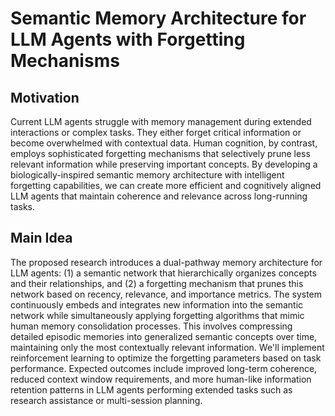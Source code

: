 # Semantic Memory Architecture for LLM Agents with Forgetting Mechanisms

## Motivation
Current LLM agents struggle with memory management during extended interactions or complex tasks. They either forget critical information or become overwhelmed with contextual data. Human cognition, by contrast, employs sophisticated forgetting mechanisms that selectively prune less relevant information while preserving important concepts. By developing a biologically-inspired semantic memory architecture with intelligent forgetting capabilities, we can create more efficient and cognitively aligned LLM agents that maintain coherence and relevance across long-running tasks.

## Main Idea
The proposed research introduces a dual-pathway memory architecture for LLM agents: (1) a semantic network that hierarchically organizes concepts and their relationships, and (2) a forgetting mechanism that prunes this network based on recency, relevance, and importance metrics. The system continuously embeds and integrates new information into the semantic network while simultaneously applying forgetting algorithms that mimic human memory consolidation processes. This involves compressing detailed episodic memories into generalized semantic concepts over time, maintaining only the most contextually relevant information. We'll implement reinforcement learning to optimize the forgetting parameters based on task performance. Expected outcomes include improved long-term coherence, reduced context window requirements, and more human-like information retention patterns in LLM agents performing extended tasks such as research assistance or multi-session planning.